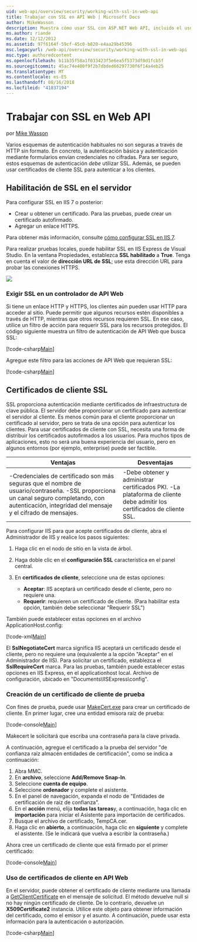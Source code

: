 ```yaml
---
uid: web-api/overview/security/working-with-ssl-in-web-api
title: Trabajar con SSL en API Web | Microsoft Docs
author: MikeWasson
description: Muestra cómo usar SSL con ASP.NET Web API, incluido el uso de certificados de cliente SSL.
ms.author: riande
ms.date: 12/12/2012
ms.assetid: 97f6164f-59cf-45c0-b820-e4aa29b45396
msc.legacyurl: /web-api/overview/security/working-with-ssl-in-web-api
msc.type: authoredcontent
ms.openlocfilehash: b11b35f58a1f033423f5e6ea5f5373df0d1fcb5f
ms.sourcegitcommit: 45ac74e400f9f2b7dbded66297730f6f14a4eb25
ms.translationtype: MT
ms.contentlocale: es-ES
ms.lasthandoff: 08/16/2018
ms.locfileid: "41837194"
---
```

<a name="working-with-ssl-in-web-api"></a>Trabajar con SSL en Web API
====================
por [Mike Wasson](https://github.com/MikeWasson)

Varios esquemas de autenticación habituales no son seguras a través de HTTP sin formato. En concreto, la autenticación básica y autenticación mediante formularios envían credenciales no cifradas. Para ser seguro, estos esquemas de autenticación *debe* utilizar SSL. Además, se pueden usar certificados de cliente SSL para autenticar a los clientes.

## <a name="enabling-ssl-on-the-server"></a>Habilitación de SSL en el servidor

Para configurar SSL en IIS 7 o posterior:

- Crear u obtener un certificado. Para las pruebas, puede crear un certificado autofirmado.
- Agregar un enlace HTTPS.

Para obtener más información, consulte [cómo configurar SSL en IIS 7](https://www.iis.net/learn/manage/configuring-security/how-to-set-up-ssl-on-iis).

Para realizar pruebas locales, puede habilitar SSL en IIS Express de Visual Studio. En la ventana Propiedades, establezca **SSL habilitado** a **True**. Tenga en cuenta el valor de **dirección URL de SSL**; use esta dirección URL para probar las conexiones HTTPS.

![](working-with-ssl-in-web-api/_static/image1.png)

### <a name="enforcing-ssl-in-a-web-api-controller"></a>Exigir SSL en un controlador de API Web

Si tiene un enlace HTTP y HTTPS, los clientes aún pueden usar HTTP para acceder al sitio. Puede permitir que algunos recursos estén disponibles a través de HTTP, mientras que otros recursos requieren SSL. En ese caso, utilice un filtro de acción para requerir SSL para los recursos protegidos. El código siguiente muestra un filtro de autenticación de API Web que busca SSL:

[!code-csharp[Main](working-with-ssl-in-web-api/samples/sample1.cs)]

Agregue este filtro para las acciones de API Web que requieran SSL:

[!code-csharp[Main](working-with-ssl-in-web-api/samples/sample2.cs)]

## <a name="ssl-client-certificates"></a>Certificados de cliente SSL

SSL proporciona autenticación mediante certificados de infraestructura de clave pública. El servidor debe proporcionar un certificado para autenticar el servidor al cliente. Es menos común para el cliente proporcionar un certificado al servidor, pero se trata de una opción para autenticar los clientes. Para usar certificados de cliente con SSL, necesita una forma de distribuir los certificados autofirmados a los usuarios. Para muchos tipos de aplicaciones, esto no será una buena experiencia del usuario, pero en algunos entornos (por ejemplo, enterprise) puede ser factible.

| Ventajas | Desventajas |
| --- | --- |
| -Credenciales de certificado son más seguras que el nombre de usuario/contraseña. -SSL proporciona un canal seguro completando, con autenticación, integridad del mensaje y el cifrado de mensajes. | -Debe obtener y administrar certificados PKI. -La plataforma de cliente debe admitir los certificados de cliente SSL. |

Para configurar IIS para que acepte certificados de cliente, abra el Administrador de IIS y realice los pasos siguientes:

1. Haga clic en el nodo de sitio en la vista de árbol.
2. Haga doble clic en el **configuración SSL** característica en el panel central.
3. En **certificados de cliente**, seleccione una de estas opciones: 

    - **Aceptar**: IIS aceptará un certificado desde el cliente, pero no requiere una.
    - **Requerir**: requieren un certificado de cliente. (Para habilitar esta opción, también debe seleccionar "Requerir SSL")

También puede establecer estas opciones en el archivo ApplicationHost.config:

[!code-xml[Main](working-with-ssl-in-web-api/samples/sample3.xml)]

El **SslNegotiateCert** marca significa IIS aceptará un certificado desde el cliente, pero no requiere una (equivalente a la opción "Aceptar" en el Administrador de IIS). Para solicitar un certificado, establezca el **SslRequireCert** marca. Para las pruebas, también puede establecer estas opciones en IIS Express, en el applicationhost local. Archivo de configuración, ubicado en "Documents\IISExpress\config".

### <a name="creating-a-client-certificate-for-testing"></a>Creación de un certificado de cliente de prueba

Con fines de prueba, puede usar [MakeCert.exe](https://msdn.microsoft.com/library/bfsktky3.aspx) para crear un certificado de cliente. En primer lugar, cree una entidad emisora raíz de prueba:

[!code-console[Main](working-with-ssl-in-web-api/samples/sample4.cmd)]

Makecert le solicitará que escriba una contraseña para la clave privada.

A continuación, agregue el certificado a la prueba del servidor "de confianza raíz almacén entidades de certificación", como se indica a continuación:

1. Abra MMC.
2. En **archivo**, seleccione **Add/Remove Snap-In**.
3. Seleccione **cuenta de equipo**.
4. Seleccione **ordenador** y complete el asistente.
5. En el panel de navegación, expanda el nodo de "Entidades de certificación de raíz de confianza".
6. En el **acción** menú, elija **todas las tareas**y, a continuación, haga clic en **importación** para iniciar el Asistente para importación de certificados.
7. Busque el archivo de certificado, TempCA.cer.
8. Haga clic en **abierto**, a continuación, haga clic en **siguiente** y complete el asistente. (Se le indicará que vuelva a escribir la contraseña.)

Ahora cree un certificado de cliente que está firmado por el primer certificado:

[!code-console[Main](working-with-ssl-in-web-api/samples/sample5.cmd)]

### <a name="using-client-certificates-in-web-api"></a>Uso de certificados de cliente en API Web

En el servidor, puede obtener el certificado de cliente mediante una llamada a [GetClientCertificate](https://msdn.microsoft.com/library/system.net.http.httprequestmessageextensions.getclientcertificate.aspx) en el mensaje de solicitud. El método devuelve null si no hay ningún certificado de cliente. De lo contrario, devuelve un **X509Certificate2** instancia. Utilice este objeto para obtener información del certificado, como el emisor y el asunto. A continuación, puede usar esta información para la autenticación o autorización.

[!code-csharp[Main](working-with-ssl-in-web-api/samples/sample6.cs)]
